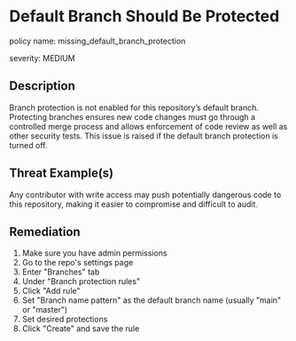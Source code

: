 # Default Branch Should Be Protected

policy name: missing_default_branch_protection

severity: MEDIUM

## Description

Branch protection is not enabled for this repository’s default branch.
Protecting branches ensures new code changes must go through a controlled merge
process and allows enforcement of code review as well as other security tests.
This issue is raised if the default branch protection is turned off.

## Threat Example(s)

Any contributor with write access may push potentially dangerous code to this
repository, making it easier to compromise and difficult to audit.

## Remediation

1. Make sure you have admin permissions
2. Go to the repo's settings page
3. Enter "Branches" tab
4. Under "Branch protection rules"
5. Click "Add rule"
6. Set "Branch name pattern" as the default branch name (usually "main" or
"master")
7. Set desired protections
8. Click "Create" and save the rule
